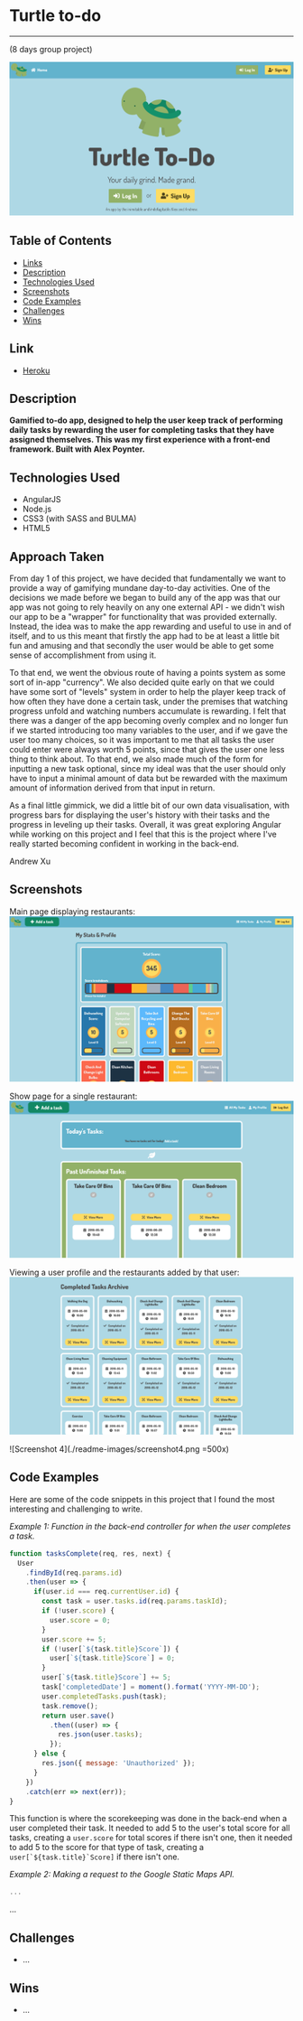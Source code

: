 <!-- PROJECT 3
Day 1 decisions.
What problem are we trying to solve? We have decided that fundamentally we want to provide a way of making the "every-day to day fun". -->

# Turtle to-do
---
(8 days group project)

![Image of Landing Page](./readme-images/landing-page.png)

## Table of Contents

* [Links](#links)
* [Description](#description)
* [Technologies Used](#technologies-used)
* [Screenshots](#screenshots)
* [Code Examples](#code-examples)
* [Challenges](#challenges)
* [Wins](#wins)

## Link

* [Heroku](https://turtle-to-do.herokuapp.com/)

## Description

**Gamified to-do app, designed to help the user keep track of performing daily tasks by rewarding the user for completing tasks that they have assigned themselves. This was my first experience with a front-end framework. Built with Alex Poynter.**

## Technologies Used

- AngularJS
- Node.js
- CSS3 (with SASS and BULMA)
- HTML5

## Approach Taken

From day 1 of this project, we have decided that fundamentally we want to provide a way of gamifying mundane day-to-day activities. One of the decisions we made before we began to build any of the app was that our app was not going to rely heavily on any one external API - we didn't wish our app to be a "wrapper" for functionality that was provided externally. Instead, the idea was to make the app rewarding and useful to use in and of itself, and to us this meant that firstly the app had to be at least a little bit fun and amusing and that secondly the user would be able to get some sense of accomplishment from using it.

To that end, we went the obvious route of having a points system as some sort of in-app "currency". We also decided quite early on that we could have some sort of "levels" system in order to help the player keep track of how often they have done a certain task, under the premises that watching progress unfold and watching numbers accumulate is rewarding. I felt that there was a danger of the app becoming overly complex and no longer fun if we started introducing too many variables to the user, and if we gave the user too many choices, so it was important to me that all tasks the user could enter were always worth 5 points, since that gives the user one less thing to think about. To that end, we also made much of the form for inputting a new task optional, since my ideal was that the user should only have to input a minimal amount of data but be rewarded with the maximum amount of information derived from that input in return.

As a final little gimmick, we did a little bit of our own data visualisation, with progress bars for displaying the user's history with their tasks and the progress in leveling up their tasks. Overall, it was great exploring Angular while working on this project and I feel that this is the project where I've really started becoming confident in working in the back-end.

Andrew Xu

## Screenshots

Main page displaying restaurants:
![Screenshot 1](./readme-images/screenshot1.png)

Show page for a single restaurant:
![Screenshot 2](./readme-images/screenshot2.png)

Viewing a user profile and the restaurants added by that user:
![Screenshot 3](./readme-images/screenshot3.png)


![Screenshot 4](./readme-images/screenshot4.png =500x)

## Code Examples

Here are some of the code snippets in this project that I found the most interesting and challenging to write.

_Example 1: Function in the back-end controller for when the user completes a task._

```javascript
function tasksComplete(req, res, next) {
  User
    .findById(req.params.id)
    .then(user => {
      if(user.id === req.currentUser.id) {
        const task = user.tasks.id(req.params.taskId);
        if (!user.score) {
          user.score = 0;
        }
        user.score += 5;
        if (!user[`${task.title}Score`]) {
          user[`${task.title}Score`] = 0;
        }
        user[`${task.title}Score`] += 5;
        task['completedDate'] = moment().format('YYYY-MM-DD');
        user.completedTasks.push(task);
        task.remove();
        return user.save()
          .then((user) => {
            res.json(user.tasks);
          });
      } else {
        res.json({ message: 'Unauthorized' });
      }
    })
    .catch(err => next(err));
}
```

This function is where the scorekeeping was done in the back-end when a user completed their task. It needed to add 5 to the user's total score for all tasks, creating a `user.score` for total scores if there isn't one, then it needed to add 5 to the score for that type of task, creating a ``user[`${task.title}`Score]`` if there isn't one.

_Example 2: Making a request to the Google Static Maps API._

```javascript
...
```

...

## Challenges

* ...

## Wins

* ...
